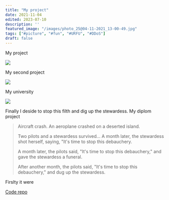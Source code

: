 ```yaml
---
title: "My project"
date: 2021-11-04
edited: 2023-07-10
description: ''
featured_image: "/images/photo_25@04-11-2021_13-00-49.jpg"
tags: ["#picture", "#fun", "#URFU", "#DDoS"]
draft: false
---
```


My project

![](/images/photo_25@04-11-2021_13-00-49.jpg)

My second project

![](/images/photo_26@04-11-2021_13-01-52.jpg)

My university

![](/images/photo_27@04-11-2021_13-03-21.jpg)

Finally I deside to stop this filth and dig up the stewardess. My diplom project

> Aircraft crash. An aeroplane crashed on a deserted island.
>
> Two pilots and a stewardess survived...
> A month later, the stewardess shot herself, saying, "It's time to stop this debauchery.
>
> A month later, the pilots said, "It's time to stop this debauchery," and gave the stewardess a funeral.
>
> After another month, the pilots said, "It's time to stop this debauchery," and dug up the stewardess.

Firslty it were 

[Code repo](https://github.com/ashedow/ddos_module)

